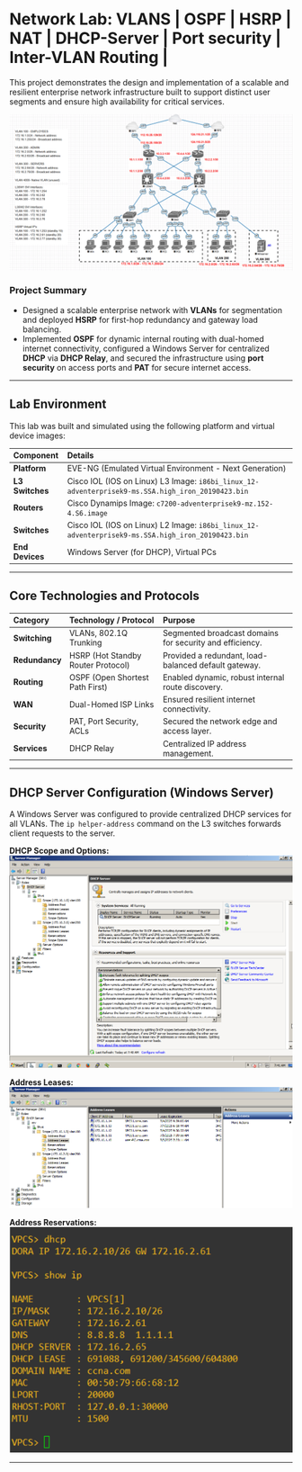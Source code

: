 # Network Lab: VLANS | OSPF | HSRP | NAT | DHCP-Server | Port security | Inter-VLAN Routing |

This project demonstrates the design and implementation of a scalable and resilient enterprise network infrastructure built to support distinct user segments and ensure high availability for critical services.

![Network Topology](assets/network-topology.png)

### Project Summary
* Designed a scalable enterprise network with **VLANs** for segmentation and deployed **HSRP** for first-hop redundancy and gateway load balancing.
* Implemented **OSPF** for dynamic internal routing with dual-homed internet connectivity, configured a Windows Server for centralized **DHCP** via **DHCP Relay**, and secured the infrastructure using **port security** on access ports and **PAT** for secure internet access.

---

## Lab Environment
This lab was built and simulated using the following platform and virtual device images:

| Component | Details |
| :--- | :--- |
| **Platform** | EVE-NG (Emulated Virtual Environment - Next Generation) |
| **L3 Switches** | Cisco IOL (IOS on Linux) L3 Image: `i86bi_linux_12-adventerprisek9-ms.SSA.high_iron_20190423.bin` |
| **Routers** | Cisco Dynamips Image: `c7200-adventerprisek9-mz.152-4.S6.image` |
| **Switches** | Cisco IOL (IOS on Linux) L2 Image: `i86bi_linux_12-adventerprisek9-ms.SSA.high_iron_20190423.bin` |
| **End Devices** | Windows Server (for DHCP), Virtual PCs |

---

## Core Technologies and Protocols

| Category | Technology / Protocol | Purpose |
| :--- | :--- | :--- |
| **Switching** | VLANs, 802.1Q Trunking | Segmented broadcast domains for security and efficiency. |
| **Redundancy** | HSRP (Hot Standby Router Protocol) | Provided a redundant, load-balanced default gateway. |
| **Routing** | OSPF (Open Shortest Path First) | Enabled dynamic, robust internal route discovery. |
| **WAN** | Dual-Homed ISP Links | Ensured resilient internet connectivity. |
| **Security** | PAT, Port Security, ACLs | Secured the network edge and access layer. |
| **Services** | DHCP Relay | Centralized IP address management. |

---

## DHCP Server Configuration (Windows Server)
A Windows Server was configured to provide centralized DHCP services for all VLANs. The `ip helper-address` command on the L3 switches forwards client requests to the server.

**DHCP Scope and Options:**
![DHCP Scope](assets/Screenshot%202025-06-27%20131247.png)

**Address Leases:**
![DHCP Leases](assets/Screenshot%202025-06-27%20131302.png)

**Address Reservations:**
![DHCP Reservations](assets/Screenshot%202025-06-27%20131339.png)

---

